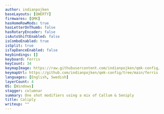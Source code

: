 ```yaml
---
author: indianpojken
baseLayouts: [QWERTY]
firmwares: [QMK]
hasHomeRowMods: true
hasLetterOnThumb: false
hasRotaryEncoder: false
isAutoShiftEnabled: false
isComboEnabled: true
isSplit: true
isTapDanceEnabled: false
keybindings: []
keyboard: Ferris
keyCount: 34
keymapImage: https://raw.githubusercontent.com/indianpojken/qmk-config/refs/heads/main/ferris/visualization.png
keymapUrl: https://github.com/indianpojken/qmk-config/tree/main/ferris
languages: [English, Swedish]
layerCount: 4
OS: [Windows]
stagger: columnar
summary: One shot modifiers using a mix of Callum & Seniply
title: Caliply
writeup: ""
---
```

